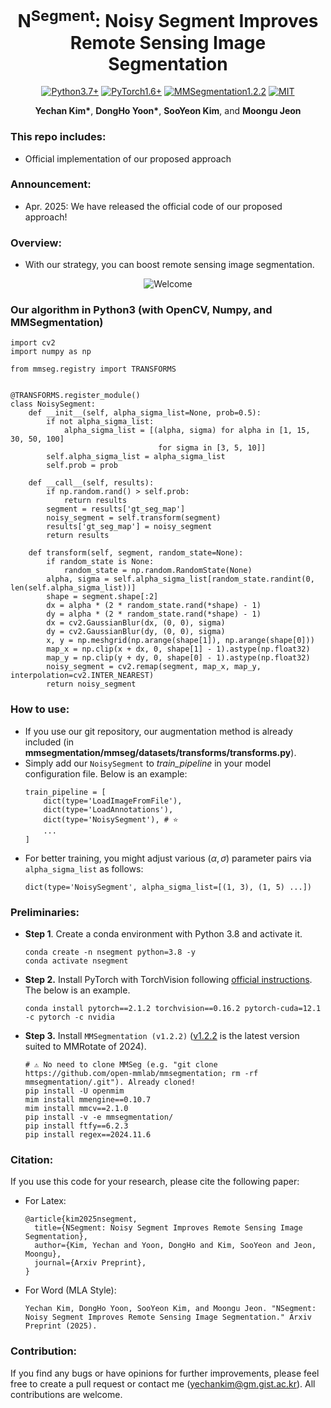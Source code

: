 <h1 align="center">
  N<sup>Segment</sup>: Noisy Segment Improves Remote Sensing Image Segmentation
</h1>

<p align="center">
  <a href="#"><img alt="Python3.7+" src="https://img.shields.io/badge/Python-3.7+-blue?logo=python&logoColor=white"></a>
  <a href="#"><img alt="PyTorch1.6+" src="https://img.shields.io/badge/PyTorch-1.6+-orange?logo=pytorch&logoColor=white"></a>
  <a href="#"><img alt="MMSegmentation1.2.2" src="https://img.shields.io/badge/MMSegmentation-1.2.2-red?logo=mmlab&logoColor=white"></a>
  <a href="#"><img alt="MIT" src="https://img.shields.io/badge/License-MIT-green?logo=MIT"></a>
</p>

<p align="center">
  <b>Yechan Kim*</b>, 
  <b>DongHo Yoon*</b>,
  <b>SooYeon Kim</b>, and 
  <b>Moongu Jeon</b>
</p>

### This repo includes:
- Official implementation of our proposed approach

### Announcement:
- Apr. 2025: We have released the official code of our proposed approach!

### Overview:
- With our strategy, you can boost remote sensing image segmentation.
<p align="center">
    <img alt="Welcome" src="overview.png" />
</p>

### Our algorithm in Python3 (with OpenCV, Numpy, and MMSegmentation)
~~~python3
import cv2
import numpy as np

from mmseg.registry import TRANSFORMS


@TRANSFORMS.register_module()
class NoisySegment:
    def __init__(self, alpha_sigma_list=None, prob=0.5):
        if not alpha_sigma_list:
            alpha_sigma_list = [(alpha, sigma) for alpha in [1, 15, 30, 50, 100] 
                                 for sigma in [3, 5, 10]]
        self.alpha_sigma_list = alpha_sigma_list
        self.prob = prob

    def __call__(self, results):
        if np.random.rand() > self.prob:
            return results
        segment = results['gt_seg_map']
        noisy_segment = self.transform(segment)
        results['gt_seg_map'] = noisy_segment
        return results

    def transform(self, segment, random_state=None):
        if random_state is None:
            random_state = np.random.RandomState(None)
        alpha, sigma = self.alpha_sigma_list[random_state.randint(0, len(self.alpha_sigma_list))]
        shape = segment.shape[:2]
        dx = alpha * (2 * random_state.rand(*shape) - 1)
        dy = alpha * (2 * random_state.rand(*shape) - 1)
        dx = cv2.GaussianBlur(dx, (0, 0), sigma)
        dy = cv2.GaussianBlur(dy, (0, 0), sigma)
        x, y = np.meshgrid(np.arange(shape[1]), np.arange(shape[0]))
        map_x = np.clip(x + dx, 0, shape[1] - 1).astype(np.float32)
        map_y = np.clip(y + dy, 0, shape[0] - 1).astype(np.float32)
        noisy_segment = cv2.remap(segment, map_x, map_y, interpolation=cv2.INTER_NEAREST)
        return noisy_segment
~~~

### How to use:
- If you use our git repository, our augmentation method is already included (in **mmsegmentation/mmseg/datasets/transforms/transforms.py**). 
- Simply add our `NoisySegment` to *train_pipeline* in your model configuration file. Below is an example:
  ~~~python3
  train_pipeline = [
      dict(type='LoadImageFromFile'),
      dict(type='LoadAnnotations'),
      dict(type='NoisySegment'), # ⭐
      ...
  ]
  ~~~
- For better training, you might adjust various $(\alpha, \sigma)$ parameter pairs via `alpha_sigma_list` as follows:
  ~~~python3
  dict(type='NoisySegment', alpha_sigma_list=[(1, 3), (1, 5) ...])
  ~~~

### Preliminaries:
* **Step 1**. Create a conda environment with Python 3.8 and activate it.
    ~~~shell
    conda create -n nsegment python=3.8 -y
    conda activate nsegment
    ~~~

* **Step 2.** Install PyTorch with TorchVision following [official instructions](https://pytorch.org/get-started/locally/). The below is an example. 
    ~~~shell
    conda install pytorch==2.1.2 torchvision==0.16.2 pytorch-cuda=12.1 -c pytorch -c nvidia
    ~~~

* **Step 3.** Install `MMSegmentation (v1.2.2)` ([v1.2.2](https://mmsegmentation.readthedocs.io/en/latest/overview.html) is the latest version suited to MMRotate of 2024).
    ~~~shell
    # ⚠️ No need to clone MMSeg (e.g. "git clone https://github.com/open-mmlab/mmsegmentation; rm -rf mmsegmentation/.git"). Already cloned! 
    pip install -U openmim
    mim install mmengine==0.10.7
    mim install mmcv==2.1.0
    pip install -v -e mmsegmentation/
    pip install ftfy==6.2.3
    pip install regex==2024.11.6
    ~~~

### Citation:
If you use this code for your research, please cite the following paper:
- For Latex:
  ~~~ME
  @article{kim2025nsegment,
    title={NSegment: Noisy Segment Improves Remote Sensing Image Segmentation},
    author={Kim, Yechan and Yoon, DongHo and Kim, SooYeon and Jeon, Moongu},
    journal={Arxiv Preprint},
  }
  ~~~

- For Word (MLA Style):
  ~~~ME
  Yechan Kim, DongHo Yoon, SooYeon Kim, and Moongu Jeon. "NSegment: Noisy Segment Improves Remote Sensing Image Segmentation." Arxiv Preprint (2025).
  ~~~

### Contribution:
If you find any bugs or have opinions for further improvements, please feel free to create a pull request or contact me (yechankim@gm.gist.ac.kr). All contributions are welcome.

